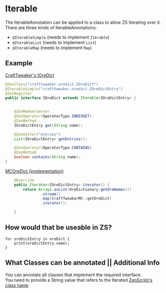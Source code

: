 # Iterable

The IterableAnnotation can be applied to a class to allow ZS Iterating over it.  
There are three kinds of IterableAnnotations:  

- `@IterableSimple` (needs to implement `Iterable`)
- `@IterableList` (needs to implement `List`)
- `@IterableMap` (needs to implement `Map`)

## Example
[CraftTweaker's IOreDict](https://github.com/jaredlll08/CraftTweaker/blob/1.12/CraftTweaker2-API/src/main/java/crafttweaker/api/oredict/IOreDict.java)
```java
@ZenClass("crafttweaker.oredict.IOreDict")
@IterableSimple("crafttweaker.oredict.IOreDictEntry")
@ZenRegister
public interface IOreDict extends Iterable<IOreDictEntry> {

    
    @ZenMemberGetter
    @ZenOperator(OperatorType.INDEXGET)
    @ZenMethod
    IOreDictEntry get(String name);

    @ZenGetter("entries")
    List<IOreDictEntry> getEntries();

    @ZenOperator(OperatorType.CONTAINS)
    @ZenMethod
    boolean contains(String name);
}
```

[MCOreDict (implementation)](https://github.com/jaredlll08/CraftTweaker/blob/1.12/CraftTweaker2-MC1120-Main/src/main/java/crafttweaker/mc1120/oredict/MCOreDict.java)
```java
    @Override
    public Iterator<IOreDictEntry> iterator() {
        return Arrays.asList(OreDictionary.getOreNames())
                .stream()
                .map(CraftTweakerMC::getOreDict)
                .iterator();

    }
```

## How would that be useable in ZS?
```zenscript
for oreDictEntry in oreDict {
	print(oreDictEntry.name);
}
```


## What Classes can be annotated || Additional Info
You can annotate all classes that implement the required interface.  
You need to provide a String value that refers to the Iterated [ZenScript's class name](/Dev_Area/ZenAnnotations/Annotation_ZenClass/).